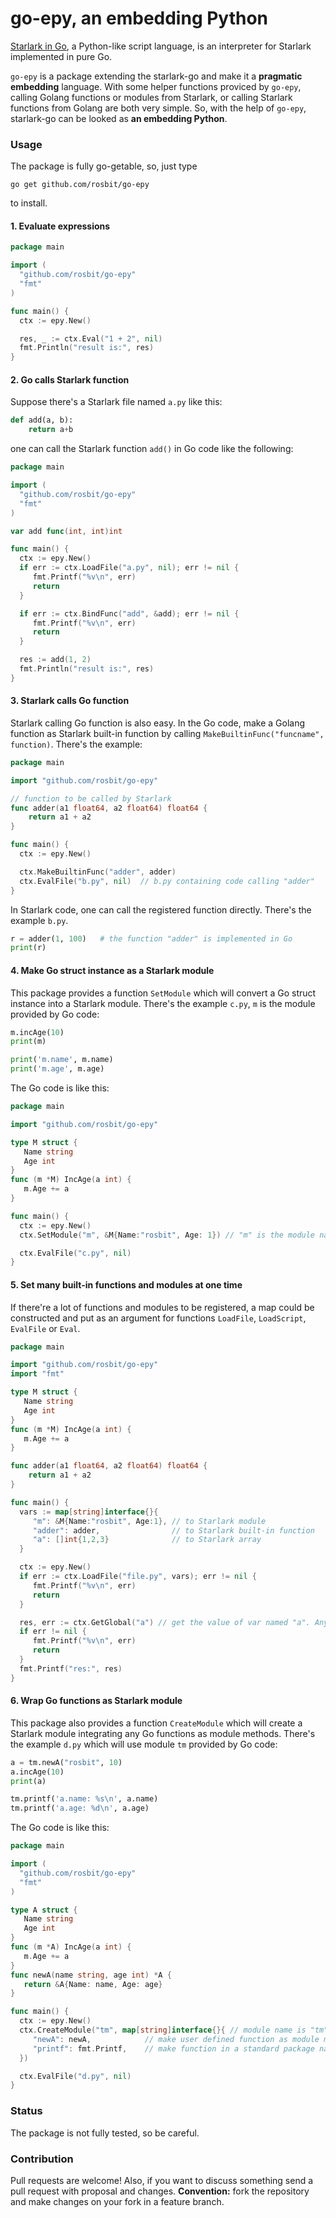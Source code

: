 # go-epy, an embedding Python

[Starlark in Go](https://github.com/google/starlark-go), a Python-like script language, is an interpreter for Starlark implemented in pure Go. 

`go-epy` is a package extending the starlark-go and make it a **pragmatic embedding** language.
With some helper functions proviced by `go-epy`, calling Golang functions or modules from Starlark, 
or calling Starlark functions from Golang are both very simple. So, with the help of `go-epy`, starlark-go
can be looked as **an embedding Python**.

### Usage

The package is fully go-getable, so, just type

  `go get github.com/rosbit/go-epy`

to install.

#### 1. Evaluate expressions

```go
package main

import (
  "github.com/rosbit/go-epy"
  "fmt"
)

func main() {
  ctx := epy.New()

  res, _ := ctx.Eval("1 + 2", nil)
  fmt.Println("result is:", res)
}
```

#### 2. Go calls Starlark function

Suppose there's a Starlark file named `a.py` like this:

```python
def add(a, b):
    return a+b
```

one can call the Starlark function `add()` in Go code like the following:

```go
package main

import (
  "github.com/rosbit/go-epy"
  "fmt"
)

var add func(int, int)int

func main() {
  ctx := epy.New()
  if err := ctx.LoadFile("a.py", nil); err != nil {
     fmt.Printf("%v\n", err)
     return
  }

  if err := ctx.BindFunc("add", &add); err != nil {
     fmt.Printf("%v\n", err)
     return
  }

  res := add(1, 2)
  fmt.Println("result is:", res)
}
```

#### 3. Starlark calls Go function

Starlark calling Go function is also easy. In the Go code, make a Golang function
as Starlark built-in function by calling `MakeBuiltinFunc("funcname", function)`. There's the example:

```go
package main

import "github.com/rosbit/go-epy"

// function to be called by Starlark
func adder(a1 float64, a2 float64) float64 {
    return a1 + a2
}

func main() {
  ctx := epy.New()

  ctx.MakeBuiltinFunc("adder", adder)
  ctx.EvalFile("b.py", nil)  // b.py containing code calling "adder"
}
```

In Starlark code, one can call the registered function directly. There's the example `b.py`.

```python
r = adder(1, 100)   # the function "adder" is implemented in Go
print(r)
```

#### 4. Make Go struct instance as a Starlark module

This package provides a function `SetModule` which will convert a Go struct instance into
a Starlark module. There's the example `c.py`, `m` is the module provided by Go code:

```python
m.incAge(10)
print(m)

print('m.name', m.name)
print('m.age', m.age)
```

The Go code is like this:

```go
package main

import "github.com/rosbit/go-epy"

type M struct {
   Name string
   Age int
}
func (m *M) IncAge(a int) {
   m.Age += a
}

func main() {
  ctx := epy.New()
  ctx.SetModule("m", &M{Name:"rosbit", Age: 1}) // "m" is the module name

  ctx.EvalFile("c.py", nil)
}
```

#### 5. Set many built-in functions and modules at one time

If there're a lot of functions and modules to be registered, a map could be constructed and put as an
argument for functions `LoadFile`, `LoadScript`, `EvalFile` or `Eval`.

```go
package main

import "github.com/rosbit/go-epy"
import "fmt"

type M struct {
   Name string
   Age int
}
func (m *M) IncAge(a int) {
   m.Age += a
}

func adder(a1 float64, a2 float64) float64 {
    return a1 + a2
}

func main() {
  vars := map[string]interface{}{
     "m": &M{Name:"rosbit", Age:1}, // to Starlark module
     "adder": adder,                // to Starlark built-in function
     "a": []int{1,2,3}              // to Starlark array
  }

  ctx := epy.New()
  if err := ctx.LoadFile("file.py", vars); err != nil {
     fmt.Printf("%v\n", err)
     return
  }

  res, err := ctx.GetGlobal("a") // get the value of var named "a". Any variables in script could be get by GetGlobal
  if err != nil {
     fmt.Printf("%v\n", err)
     return
  }
  fmt.Printf("res:", res)
}
```

#### 6. Wrap Go functions as Starlark module

This package also provides a function `CreateModule` which will create a Starlark module integrating any
Go functions as module methods. There's the example `d.py` which will use module `tm` provided by Go code:

```python
a = tm.newA("rosbit", 10)
a.incAge(10)
print(a)

tm.printf('a.name: %s\n', a.name)
tm.printf('a.age: %d\n', a.age)
```

The Go code is like this:

```go
package main

import (
  "github.com/rosbit/go-epy"
  "fmt"
)

type A struct {
   Name string
   Age int
}
func (m *A) IncAge(a int) {
   m.Age += a
}
func newA(name string, age int) *A {
   return &A{Name: name, Age: age}
}

func main() {
  ctx := epy.New()
  ctx.CreateModule("tm", map[string]interface{}{ // module name is "tm"
     "newA": newA,            // make user defined function as module method named "tm.newA"
     "printf": fmt.Printf,    // make function in a standard package named "tm.printf"
  })

  ctx.EvalFile("d.py", nil)
}
```

### Status

The package is not fully tested, so be careful.

### Contribution

Pull requests are welcome! Also, if you want to discuss something send a pull request with proposal and changes.
__Convention:__ fork the repository and make changes on your fork in a feature branch.
